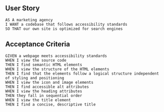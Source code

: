 ## User Story

```
AS A marketing agency
I WANT a codebase that follows accessibility standards
SO THAT our own site is optimized for search engines
```

## Acceptance Criteria

```
GIVEN a webpage meets accessibility standards
WHEN I view the source code
THEN I find semantic HTML elements
WHEN I view the structure of the HTML elements
THEN I find that the elements follow a logical structure independent of styling and positioning
WHEN I view the icon and image elements
THEN I find accessible alt attributes
WHEN I view the heading attributes
THEN they fall in sequential order
WHEN I view the title element
THEN I find a concise, descriptive title
```

<!--What was done to meet the acceptance criteria
1st- Modification to the elements included:
    A. Changing <div> to the corresponding symantic element i.e., <section>, <aside> & <summary>
    B. Ensuring that elements were placed on the targeted lines following a smooth open and closed placement. Various tags were placed above and below various structures
2nd- Added alts to the images giving them an accurate description of each image
3rd- Ensured that the heading attributes were accessible and functional
4th- Changed the title from "website" to Horiseon Social Services & Solutions>
5th- Also made minor changes to the CSS style by:
    A. Grouping sections with classes rathere than them being split individually (see notes on style.css)
6th- Changed benefits lead, brand & cost margin to match the centered blocks margins.   